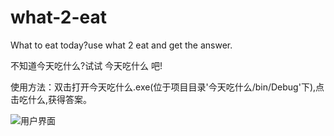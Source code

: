 # what-2-eat
What to eat today?use what 2 eat and get the answer.

不知道今天吃什么?试试 今天吃什么 吧!

使用方法：双击打开今天吃什么.exe(位于项目目录'今天吃什么/bin/Debug'下),点击吃什么,获得答案。

![用户界面](https://s2.ax1x.com/2019/08/08/e7ht7n.png "用户界面")
